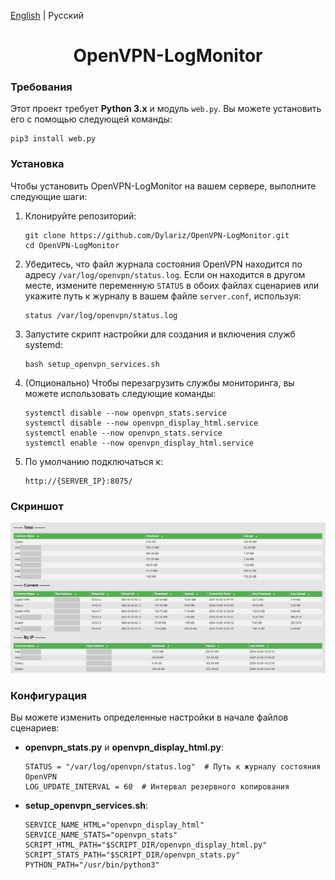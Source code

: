 [English](./README.md) | Русский
<h1 align="center">OpenVPN-LogMonitor</h1>
<h3>Требования</h3>
<p>Этот проект требует <strong>Python 3.x</strong> и модуль <code>web.py</code>. Вы можете установить его с помощью следующей команды:</p>
<pre><code>pip3 install web.py</code></pre>

<h3>Установка</h3>
<p>Чтобы установить OpenVPN-LogMonitor на вашем сервере, выполните следующие шаги:</p>
<ol>
  <li>Клонируйте репозиторий:
    <pre><code>git clone https://github.com/Dylariz/OpenVPN-LogMonitor.git
cd OpenVPN-LogMonitor</code></pre>
  </li>
  <li>Убедитесь, что файл журнала состояния OpenVPN находится по адресу <code>/var/log/openvpn/status.log</code>. Если он находится в другом месте, измените переменную <code>STATUS</code> в обоих файлах сценариев или укажите путь к журналу в вашем файле <code>server.conf</code>, используя:
    <pre><code>status /var/log/openvpn/status.log</code></pre>
  </li>
  <li>Запустите скрипт настройки для создания и включения служб systemd:
    <pre><code>bash setup_openvpn_services.sh</code></pre>
  </li>
  <li>(Опционально) Чтобы перезагрузить службы мониторинга, вы можете использовать следующие команды:
    <pre><code>systemctl disable --now openvpn_stats.service
systemctl disable --now openvpn_display_html.service
systemctl enable --now openvpn_stats.service
systemctl enable --now openvpn_display_html.service</code></pre>
  </li>
  <li>По умолчанию подключаться к:
    <pre><code>http://{SERVER_IP}:8075/</code></pre>
  </li>
</ol>

<h3>Скриншот</h3>
<img src="https://github.com/Dylariz/OpenVPN-LogMonitor/blob/master/preview.png?raw=true" alt="Screenshot"/>

<h3>Конфигурация</h3>
<p>Вы можете изменить определенные настройки в начале файлов сценариев:</p>
<ul>
  <li><strong>openvpn_stats.py</strong> и <strong>openvpn_display_html.py</strong>:
    <pre><code>STATUS = "/var/log/openvpn/status.log"  # Путь к журналу состояния OpenVPN
LOG_UPDATE_INTERVAL = 60  # Интервал резервного копирования</code></pre>
  </li>
  <li><strong>setup_openvpn_services.sh</strong>:
    <pre><code>SERVICE_NAME_HTML="openvpn_display_html"
SERVICE_NAME_STATS="openvpn_stats"
SCRIPT_HTML_PATH="$SCRIPT_DIR/openvpn_display_html.py"
SCRIPT_STATS_PATH="$SCRIPT_DIR/openvpn_stats.py"
PYTHON_PATH="/usr/bin/python3"</code></pre>
  </li>
</ul>
